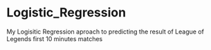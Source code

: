 # Logistic_Regression
My Logisitic Regression aproach to predicting the result of League of Legends first 10 minutes matches 
